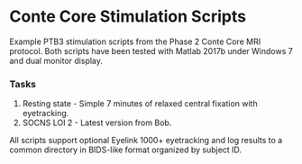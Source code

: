 # Conte Core Stimulation Scripts

Example PTB3 stimulation scripts from the Phase 2 Conte Core MRI protocol. Both scripts have been tested with Matlab 2017b under Windows 7 and dual monitor display.

### Tasks

1. Resting state - Simple 7 minutes of relaxed central fixation with eyetracking.
2. SOCNS LOI 2 - Latest version from Bob.

All scripts support optional Eyelink 1000+ eyetracking and log results to a common directory in BIDS-like format organized by subject ID.
